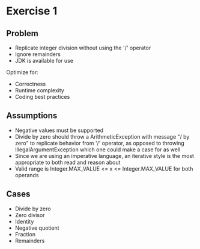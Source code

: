 Exercise 1
==========

Problem
-------

* Replicate integer division without using the '/' operator 
* Ignore remainders
* JDK is available for use

Optimize for:
* Correctness
* Runtime complexity
* Coding best practices

Assumptions
-----------

* Negative values must be supported
* Divide by zero should throw a ArithmeticException with message "/ by zero" to replicate behavior from '/' operator, 
  as opposed to throwing IllegalArgumentException which one could make a case for as well
* Since we are using an imperative language, an iterative style is the most appropriate to both read and reason about
* Valid range is Integer.MAX_VALUE <= x <= Integer.MAX_VALUE for both operands


Cases
-----
* Divide by zero
* Zero divisor
* Identity
* Negative quotient
* Fraction
* Remainders

